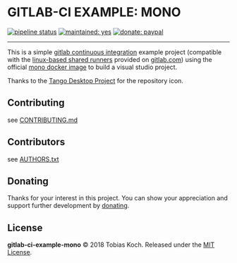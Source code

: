 # GITLAB-CI EXAMPLE: MONO

[![pipeline status](https://gitlab.com/tobiaskoch/gitlab-ci-example-mono/badges/master/pipeline.svg)](https://gitlab.com/tobiaskoch/gitlab-ci-example-mono/commits/master)
[![maintained: yes](https://tobiaskoch.gitlab.io/badges/maintained-yes.svg)](https://gitlab.com/tobiaskoch/gitlab-ci-example-mono/commits/master)
[![donate: paypal](https://tobiaskoch.gitlab.io/badges/donate-paypal.svg)](https://www.tk-software.de/donate)

---

This is a simple [gitlab continuous integration](https://about.gitlab.com/features/gitlab-ci-cd/) example project (compatible with the [linux-based shared runners](https://docs.gitlab.com/runner/) provided on [gitlab.com](https://gitlab.com)) using the official [mono docker image](https://hub.docker.com/_/mono/) to build a visual studio project.

Thanks to the [Tango Desktop Project](http://tango.freedesktop.org) for the repository icon.

## Contributing
see [CONTRIBUTING.md](https://gitlab.com/tobiaskoch/gitlab-ci-example-mono/blob/master/CONTRIBUTING.md)

## Contributors
see [AUTHORS.txt](https://gitlab.com/tobiaskoch/gitlab-ci-example-mono/blob/master/AUTHORS.txt)

## Donating
Thanks for your interest in this project. You can show your appreciation and support further development by [donating](https://www.tk-software.de/donate).

## License
**gitlab-ci-example-mono** © 2018  Tobias Koch. Released under the [MIT License](https://gitlab.com/tobiaskoch/gitlab-ci-example-mono/blob/master/LICENSE.md).